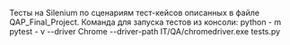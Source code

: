 Тесты на Silenium по сценариям тест-кейсов описанных в файле QAP_Final_Project. 
Команда для запуска тестов из консоли: python - m pytest - v --driver Chrome --driver-path IT/QA/chromedriver.exe tests.py
